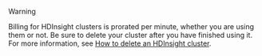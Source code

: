 > [!WARNING]
> Billing for HDInsight clusters is prorated per minute, whether you are using them or not. Be sure to delete your cluster after you have finished using it. For more information, see [How to delete an HDInsight cluster](../articles/hdinsight/hdinsight-delete-cluster.md).
> 
>
